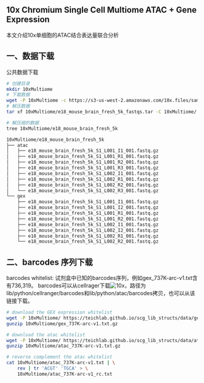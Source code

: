 ## 10x Chromium Single Cell Multiome ATAC + Gene Expression
本文介绍10x单细胞的ATAC结合表达量联合分析


## 一、数据下载
公共数据下载
```bash
# 创建目录
mkdir 10xMultiome
# 下载数据
wget -P 10xMultiome -c https://s3-us-west-2.amazonaws.com/10x.files/samples/cell-arc/2.0.0/e18_mouse_brain_fresh_5k/e18_mouse_brain_fresh_5k_fastqs.tar
# 解压数据
tar xf 10xMultiome/e18_mouse_brain_fresh_5k_fastqs.tar -C 10xMultiome/

# 解压缩的数据
tree 10xMultiome/e18_mouse_brain_fresh_5k

10xMultiome/e18_mouse_brain_fresh_5k
├── atac
│   ├── e18_mouse_brain_fresh_5k_S1_L001_I1_001.fastq.gz
│   ├── e18_mouse_brain_fresh_5k_S1_L001_R1_001.fastq.gz
│   ├── e18_mouse_brain_fresh_5k_S1_L001_R2_001.fastq.gz
│   ├── e18_mouse_brain_fresh_5k_S1_L001_R3_001.fastq.gz
│   ├── e18_mouse_brain_fresh_5k_S1_L002_I1_001.fastq.gz
│   ├── e18_mouse_brain_fresh_5k_S1_L002_R1_001.fastq.gz
│   ├── e18_mouse_brain_fresh_5k_S1_L002_R2_001.fastq.gz
│   └── e18_mouse_brain_fresh_5k_S1_L002_R3_001.fastq.gz
└── gex
    ├── e18_mouse_brain_fresh_5k_S1_L001_I1_001.fastq.gz
    ├── e18_mouse_brain_fresh_5k_S1_L001_I2_001.fastq.gz
    ├── e18_mouse_brain_fresh_5k_S1_L001_R1_001.fastq.gz
    ├── e18_mouse_brain_fresh_5k_S1_L001_R2_001.fastq.gz
    ├── e18_mouse_brain_fresh_5k_S1_L002_I1_001.fastq.gz
    ├── e18_mouse_brain_fresh_5k_S1_L002_I2_001.fastq.gz
    ├── e18_mouse_brain_fresh_5k_S1_L002_R1_001.fastq.gz
    └── e18_mouse_brain_fresh_5k_S1_L002_R2_001.fastq.gz
```

## 二、barcodes 序列下载
barcodes whitelist: 试剂盒中已知的barcodes序列，例如gex_737K-arc-v1.txt含有736,319。
barcodes可以从cellrager下载![10x](https://kb.10xgenomics.com/hc/en-us/articles/4412343032205-Where-can-I-find-the-barcode-whitelist-s-for-Single-Cell-Multiome-ATAC-GEX-product-)，路径为lib/python/cellranger/barcodes和lib/python/atac/barcodes拷贝，也可以从该链接下载。

```bash
# download the GEX expression whitelist
wget -P 10xMultiome/ https://teichlab.github.io/scg_lib_structs/data/gex_737K-arc-v1.txt.gz
gunzip 10xMultiome/gex_737K-arc-v1.txt.gz

# download the atac whitelist
wget -P 10xMultiome/ https://teichlab.github.io/scg_lib_structs/data/atac_737K-arc-v1.txt.gz
gunzip 10xMultiome/atac_737K-arc-v1.txt.gz

# reverse complement the atac whitelist
cat 10xMultiome/atac_737K-arc-v1.txt | \
    rev | tr 'ACGT' 'TGCA' > \
    10xMultiome/atac_737K-arc-v1_rc.txt


```
